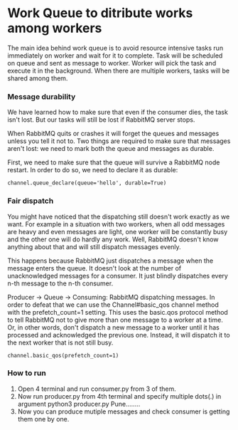 # Work Queue to ditribute works among workers

The main idea behind work queue is to avoid resource intensive tasks run immediately on worker and wait for it to complete. Task will be scheduled on queue and sent as message to worker. Worker will pick the task and execute it in the background. When there are multiple workers, tasks will be shared among them.

### Message durability
We have learned how to make sure that even if the consumer dies, the task isn't lost. But our tasks will still be lost if RabbitMQ server stops.

When RabbitMQ quits or crashes it will forget the queues and messages unless you tell it not to. Two things are required to make sure that messages aren't lost: we need to mark both the queue and messages as durable.

First, we need to make sure that the queue will survive a RabbitMQ node restart. In order to do so, we need to declare it as durable:

    channel.queue_declare(queue='hello', durable=True)

### Fair dispatch
You might have noticed that the dispatching still doesn't work exactly as we want. For example in a situation with two workers, when all odd messages are heavy and even messages are light, one worker will be constantly busy and the other one will do hardly any work. Well, RabbitMQ doesn't know anything about that and will still dispatch messages evenly.

This happens because RabbitMQ just dispatches a message when the message enters the queue. It doesn't look at the number of unacknowledged messages for a consumer. It just blindly dispatches every n-th message to the n-th consumer.

Producer -> Queue -> Consuming: RabbitMQ dispatching messages.
In order to defeat that we can use the Channel#basic_qos channel method with the prefetch_count=1 setting. This uses the basic.qos protocol method to tell RabbitMQ not to give more than one message to a worker at a time. Or, in other words, don't dispatch a new message to a worker until it has processed and acknowledged the previous one. Instead, it will dispatch it to the next worker that is not still busy.

    channel.basic_qos(prefetch_count=1)

### How to run 
1. Open 4 terminal and run consumer.py from 3 of them.
2. Now run producer.py from 4th terminal and specify multiple dots(.) in argument 
        python3 producer.py Pune........
5. Now you can produce mutiple messages and check consumer is getting them one by one.

